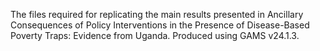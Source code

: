 The files required for replicating the main results presented in Ancillary Consequences of Policy Interventions in the Presence of Disease-Based Poverty Traps: Evidence from Uganda. Produced using GAMS v24.1.3.
